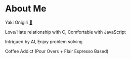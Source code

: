 # About Me

Yaki Onigiri [🍙](https://www.youtube.com/channel/UCvaTdHTWBGv3MKj3KVqJVCw)

Love/Hate relationship with C,
Comfortable with JavaScript

Intrigued by AI, Enjoy problem solving 

Coffee Addict (Pour Overs + Flair Espresso Based)
